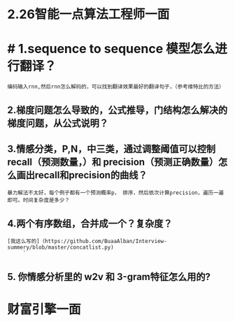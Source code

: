 # 2.26智能一点算法工程师一面
# # 1.sequence to sequence 模型怎么进行翻译？
    编码输入rnn,然后rnn怎么解码的，可以找到翻译效果最好的翻译句子，（参考维特比的方法）
    
##  2.梯度问题怎么导致的，公式推导，门结构怎么解决的梯度问题，从公式说明？
  
 ## 3.情感分类，P,N，中三类，通过调整阈值可以控制recall（预测数量，）和 precision（预测正确数量）怎么画出recall和precision的曲线？
  
    暴力解法不太好，每个例子都有一个预测概率p， 排序，然后依次计算precision，遍历一遍即可。时间复杂度是多少？
    
##  4.两个有序数组，合并成一个？复杂度？
    [我这么写的]（https://github.com/BuaaAlban/Interview-summery/blob/master/concatlist.py)
         `
 ##   5. 你情感分析里的 w2v 和 3-gram特征怎么用的?
    
# 财富引擎一面
  
    
